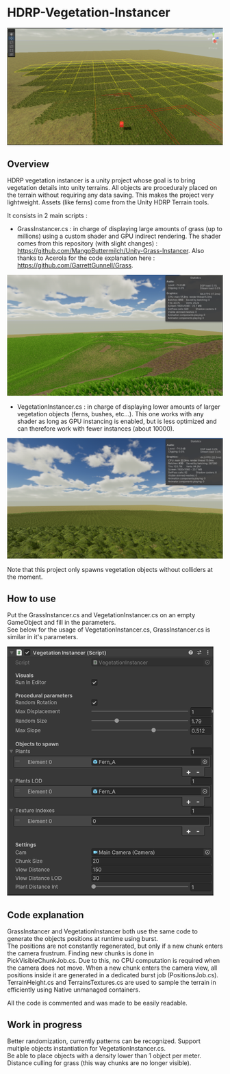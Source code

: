 # HDRP-Vegetation-Instancer

![Presentation](./presentation.png?raw=true "Presentation")

## Overview

HDRP vegetation instancer is a unity project whose goal is to bring vegetation details into unity terrains. All objects are proceduraly placed on the terrain without requiring any data saving. This makes the project very lightweight. Assets (like ferns) come from the Unity HDRP Terrain tools.

It consists in 2 main scripts :

- GrassInstancer.cs : in charge of displaying large amounts of grass (up to millions) using a custom shader and GPU indirect rendering. The shader comes from this repository (with slight changes) : https://github.com/MangoButtermilch/Unity-Grass-Instancer. Also thanks to Acerola for the code explanation here : https://github.com/GarrettGunnell/Grass.

![GrassInstancer](./grassInstancer.png?raw=true "GrassInstancer")

- VegetationInstancer.cs : in charge of displaying lower amounts of larger vegetation objects (ferns, bushes, etc...). This one works with any shader as long as GPU instancing is enabled, but is less optimized and can therefore work with fewer instances (about 10000).

![VegetationInstancer](./vegetationInstancer.png?raw=true "VegetationInstancer")

Note that this project only spawns vegetation objects without colliders at the moment.

## How to use

Put the GrassInstancer.cs and VegetationInstancer.cs on an empty GameObject and fill in the parameters.   
See below for the usage of VegetationInstancer.cs, GrassInstancer.cs is similar in it's parameters.

![Usage](./usage.png?raw=true "Usage")

## Code explanation

GrassInstancer and VegetationInstancer both use the same code to generate the objects positions at runtime using burst.   
The positions are not constantly regenerated, but only if a new chunk enters the camera frustrum. Finding new chunks is done in PickVisibleChunkJob.cs. Due to this, no CPU computation is required when the camera does not move. When a new chunk enters the camera view, all positions inside it are generated in a dedicated burst job (PositionsJob.cs).   
TerrainHeight.cs and TerrainsTextures.cs are used to sample the terrain in efficiently using Native unmanaged containers.

All the code is commented and was made to be easily readable.

## Work in progress

Better randomization, currently patterns can be recognized.
Support multiple objects instantiation for VegetationInstancer.cs.   
Be able to place objects with a density lower than 1 object per meter.
Distance culling for grass (this way chunks are no longer visible).
